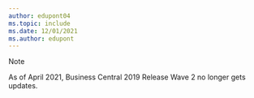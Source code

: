 ```yaml
---
author: edupont04
ms.topic: include
ms.date: 12/01/2021
ms.author: edupont
---
```

> [!NOTE]
> As of April 2021, Business Central 2019 Release Wave 2 no longer gets updates.  
